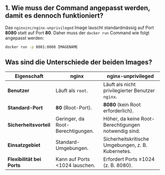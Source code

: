 ## **1. Wie muss der Command angepasst werden, damit es dennoch funktioniert?**

Das `nginxinc/nginx-unprivileged` Image lauscht standardmässig auf Port **8080** statt auf Port **80**. Daher muss der `docker run` Command wie folgt angepasst werden:

```bash
docker run -p 8081:8080 IMAGENAME
```

## Was sind die Unterschiede der beiden Images?

| **Eigenschaft**                    | **nginx**                              | **nginx-unprivileged**                |
|-------------------------------------|----------------------------------------|----------------------------------------|
| **Benutzer**                        | Läuft als `root`.                      | Läuft als nicht privilegierter Benutzer `nginx`. |
| **Standard-Port**                   | **80** (Root-Port).                    | **8080** (kein Root erforderlich).    |
| **Sicherheitsvorteil**              | Geringer, da Root-Berechtigungen.      | Höher, da keine Root-Berechtigungen notwendig sind. |
| **Einsatzgebiet**                   | Standard-Umgebungen.                   | Sicherheitskritische Umgebungen, z. B. Kubernetes. |
| **Flexibilität bei Ports**          | Kann auf Ports <1024 lauschen.         | Erfordert Ports ≥1024 (z. B. 8080).   |
